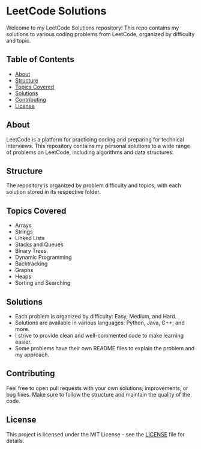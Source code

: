# LeetCode Solutions

Welcome to my LeetCode Solutions repository! This repo contains my solutions to various coding problems from LeetCode, organized by difficulty and topic.

## Table of Contents

- [About](#about)
- [Structure](#structure)
- [Topics Covered](#topics-covered)
- [Solutions](#solutions)
- [Contributing](#contributing)
- [License](#license)

## About

LeetCode is a platform for practicing coding and preparing for technical interviews. This repository contains my personal solutions to a wide range of problems on LeetCode, including algorithms and data structures.

## Structure

The repository is organized by problem difficulty and topics, with each solution stored in its respective folder.


## Topics Covered

- Arrays
- Strings
- Linked Lists
- Stacks and Queues
- Binary Trees
- Dynamic Programming
- Backtracking
- Graphs
- Heaps
- Sorting and Searching

## Solutions

- Each problem is organized by difficulty: Easy, Medium, and Hard.
- Solutions are available in various languages: Python, Java, C++, and more.
- I strive to provide clean and well-commented code to make learning easier.
- Some problems have their own README files to explain the problem and my approach.

## Contributing

Feel free to open pull requests with your own solutions, improvements, or bug fixes. Make sure to follow the structure and maintain the quality of the code.

## License

This project is licensed under the MIT License - see the [LICENSE](LICENSE) file for details.
